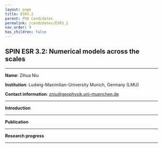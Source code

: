```yaml
---
layout: page
title: ESR3.2
parent: PhD Candidates
permalink: /candidates/ESR3_2
nav_order: 9
has_children: false
---
```


## SPIN ESR 3.2: Numerical models across the scales

---
__Name__: Zihua Niu          

__Institution__: Ludwig-Maximilian-University Munich, Germany (LMU)

__Contact information__: zniu@geophysik.uni-muenchen.de


---
__Introduction__


---
__Publication__


---
__Research progress__

---







